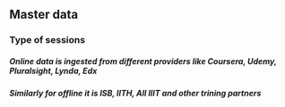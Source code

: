 ## Master data

### Type of sessions	

##### Online data is ingested from different providers like Coursera, Udemy, Pluralsight, Lynda, Edx

##### Similarly for offline it is ISB, IITH, All IIIT and other trining partners
		
